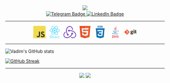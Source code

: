 <div id="header" align="center">
  <img src="https://github.com/salemvi/salemvi/assets/126908341/4bc79563-1191-4eb2-84ef-a0931faccc7b"/>
</div>
<div id="badges" align="center" >
   <a href="https://t.me/salemvi">
    <img src="https://img.shields.io/badge/Telegram-purple?style=for-the-badge&logo=telegram&logoColor=white" alt="Telegram Badge"/>
   </a>

  <a href="your-linkedin-URL">
    <img src="https://img.shields.io/badge/LinkedIn-purple?style=for-the-badge&logo=linkedin&logoColor=white" alt="LinkedIn Badge"/>
  </a>
</div>

---


<div  align="center">
    <img src="https://github.com/devicons/devicon/blob/master/icons/javascript/javascript-original.svg" title="JavaScript" alt="JavaScript" width="40" height="40"/>&nbsp;
    <img src="https://github.com/devicons/devicon/blob/master/icons/react/react-original-wordmark.svg" title="React" alt="React" width="40" height="40"/>&nbsp;
    <img src="https://github.com/devicons/devicon/blob/master/icons/redux/redux-original.svg" title="Redux" alt="Redux " width="40" height="40"/>&nbsp;
    <img src="https://github.com/devicons/devicon/blob/master/icons/html5/html5-original.svg" title="HTML5" alt="HTML" width="40" height="40"/>&nbsp;
    <img src="https://github.com/devicons/devicon/blob/master/icons/css3/css3-plain-wordmark.svg"  title="CSS3" alt="CSS" width="40" height="40"/>&nbsp;
  <img src="https://github.com/devicons/devicon/blob/master/icons/java/java-original-wordmark.svg" title="Java" alt="Java" width="40" height="40"/>&nbsp;
  <img src="https://github.com/devicons/devicon/blob/master/icons/git/git-original-wordmark.svg" title="Git" **alt="Git" width="40" height="40"/>
</div>


---


![Vadim's GitHub stats](https://github-readme-stats.vercel.app/api?username=salemvi&show_icons=true&theme=tokyonight)

[![GitHub Streak](http://github-readme-streak-stats.herokuapp.com?user=salemvi&theme=tokyonight&background=000000)](https://git.io/streak-stats)




---


<p align="center" dir="auto">
  <a target="_blank" rel="noopener noreferrer nofollow" href="https://camo.githubusercontent.com/a8bcec841d8d7535f7cc64e367cb9bf1c1b1f9b6f9b72c5a65bd3fb1a83c3fd5/68747470733a2f2f6769746875622d726561646d652d73746174732e76657263656c2e6170702f6170693f757365726e616d653d767365636f6465722673686f775f69636f6e733d74727565267468656d653d746f6b796f6e69676874"><img width="48%" src="https://camo.githubusercontent.com/a8bcec841d8d7535f7cc64e367cb9bf1c1b1f9b6f9b72c5a65bd3fb1a83c3fd5/68747470733a2f2f6769746875622d726561646d652d73746174732e76657263656c2e6170702f6170693f757365726e616d653d767365636f6465722673686f775f69636f6e733d74727565267468656d653d746f6b796f6e69676874" data-canonical-src="https://github-readme-stats.vercel.app/api?username=vsecoder&amp;show_icons=true&amp;theme=tokyonight" style="max-width: 100%;"></a>
  <a target="_blank" rel="noopener noreferrer nofollow" href="https://camo.githubusercontent.com/46fc5320d416b683860f98bb1861049dbdfaf1a94f1c00503f01833abbde08dd/68747470733a2f2f6769746875622d726561646d652d73747265616b2d73746174732e6865726f6b756170702e636f6d2f3f757365723d767365636f646572267468656d653d746f6b796f6e69676874"><img width="48%" src="https://camo.githubusercontent.com/46fc5320d416b683860f98bb1861049dbdfaf1a94f1c00503f01833abbde08dd/68747470733a2f2f6769746875622d726561646d652d73747265616b2d73746174732e6865726f6b756170702e636f6d2f3f757365723d767365636f646572267468656d653d746f6b796f6e69676874" data-canonical-src="https://github-readme-streak-stats.herokuapp.com/?user=vsecoder&amp;theme=tokyonight" style="max-width: 100%;"></a>
</p>

<!--
**salemvi/salemvi** is a ✨ _special_ ✨ repository because its `README.md` (this file) appears on your GitHub profile.

Here are some ideas to get you started:

- 🔭 I’m currently working on ...
- 🌱 I’m currently learning ...
- 👯 I’m looking to collaborate on ...
- 🤔 I’m looking for help with ...
- 💬 Ask me about ...
- 📫 How to reach me: ...
- 😄 Pronouns: ...
- ⚡ Fun fact: ...
-->
